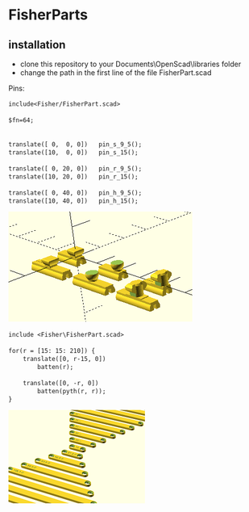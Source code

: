 # FisherParts

## installation
- clone this repository to your Documents\OpenScad\libraries folder
- change the path in the first line of the file FisherPart.scad



Pins:

```scad
include<Fisher/FisherPart.scad>

$fn=64;


translate([ 0,  0, 0])   pin_s_9_5();
translate([10,  0, 0])   pin_s_15();
 
translate([ 0, 20, 0])   pin_r_9_5();
translate([10, 20, 0])   pin_r_15();

translate([ 0, 40, 0])   pin_h_9_5();
translate([10, 40, 0])   pin_h_15();

```
![Battens in different sizes][pinssample]

[pinssample]:/images/pins.png "Battens in different sizes"

```scad
include <Fisher\FisherPart.scad>

for(r = [15: 15: 210]) {
    translate([0, r-15, 0])
        batten(r);
    
    translate([0, -r, 0])
        batten(pyth(r, r));
}
```

![Battens in different sizes][battensample]

[battensample]:/images/batten-sample.png "Battens in different sizes"

